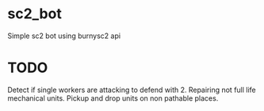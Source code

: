 # sc2_bot
Simple sc2 bot using burnysc2 api

# TODO
Detect if single workers are attacking to defend with 2.
Repairing not full life mechanical units.
Pickup and drop units on non pathable places.